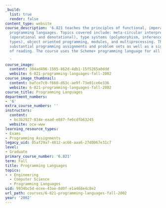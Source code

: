 ```yaml
---
_build:
  list: true
  render: false
content_type: website
course_description: '6.821 teaches the principles of functional, imperative, and logic
  programming languages. Topics covered include: meta-circular interpreters, semantics
  (operational and denotational), type systems (polymorphism, inference, and abstract
  types), object oriented programming, modules, and multiprocessing. The course involves
  substantial programming assignments and problem sets as well as a significant amount
  of reading. The course uses the Scheme+ programming language for all of its assignments.

  '
course_image:
  content: 304ad496-1505-862d-4db1-15f5265a0ddd
  website: 6-821-programming-languages-fall-2002
course_image_thumbnail:
  content: bafce7c0-f660-d63c-ae9f-73e01ce6e336
  website: 6-821-programming-languages-fall-2002
course_title: Programming Languages
department_numbers:
- '6'
extra_course_numbers: ''
instructors:
  content:
  - bc3b2927-834e-eaad-e887-fe6cdfb63245
  website: ocw-www
learning_resource_types:
- Exams
- Programming Assignments
legacy_uid: 05af29a7-4812-ac60-aaa6-27d0067e31c7
level:
- Graduate
primary_course_number: '6.821'
term: Fall
title: Programming Languages
topics:
- - Engineering
  - Computer Science
  - Programming Languages
uid: 9934bc5d-ecee-43ae-8d0f-e1a468e4c8e2
url_path: courses/6-821-programming-languages-fall-2002
year: '2002'
---
```

